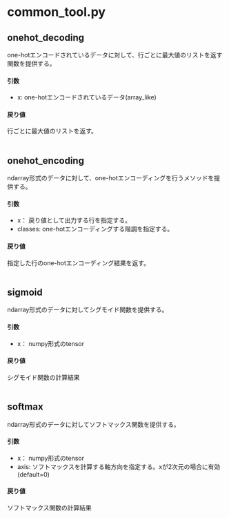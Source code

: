 # common_tool.py

## onehot_decoding
one-hotエンコードされているデータに対して、行ごとに最大値のリストを返す関数を提供する。

#### 引数
- x: one-hotエンコードされているデータ(array_like)

#### 戻り値
行ごとに最大値のリストを返す。
<br>
<br>

## onehot_encoding
ndarray形式のデータに対して、one-hotエンコーディングを行うメソッドを提供する。

#### 引数
- x： 戻り値として出力する行を指定する。
- classes: one-hotエンコーディングする階調を指定する。

#### 戻り値
指定した行のone-hotエンコーディング結果を返す。
<br>
<br>

## sigmoid
ndarray形式のデータに対してシグモイド関数を提供する。

#### 引数
- x： numpy形式のtensor

#### 戻り値
シグモイド関数の計算結果
<br>
<br>

## softmax
ndarray形式のデータに対してソフトマックス関数を提供する。

#### 引数
- x： numpy形式のtensor
- axis: ソフトマックスを計算する軸方向を指定する。xが2次元の場合に有効(default=0)

#### 戻り値
ソフトマックス関数の計算結果


